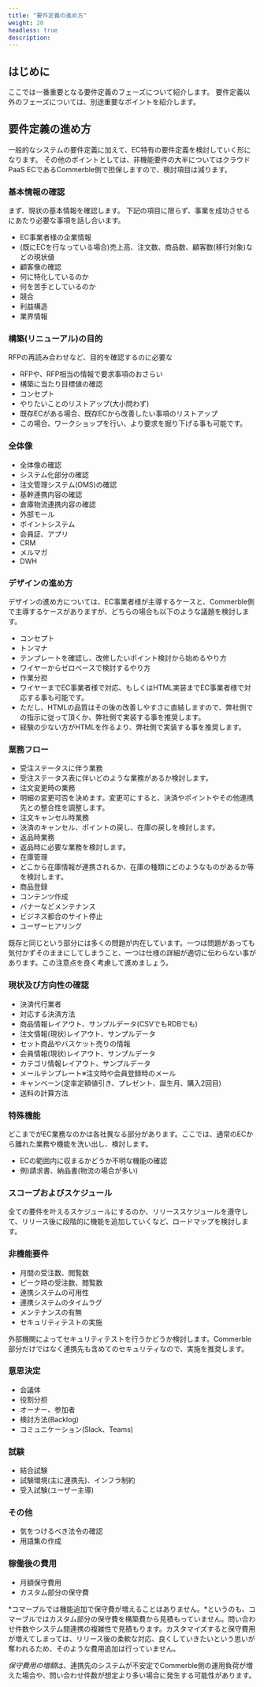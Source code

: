 ```yaml
---
title: "要件定義の進め方"
weight: 20
headless: true
description: 
---
```


## はじめに

ここでは一番重要となる要件定義のフェーズについて紹介します。
要件定義以外のフェーズについては、別途重要なポイントを紹介します。

## 要件定義の進め方

一般的なシステムの要件定義に加えて、EC特有の要件定義を検討していく形になります。
その他のポイントとしては、非機能要件の大半についてはクラウドPaaS ECであるCommerble側で担保しますので、検討項目は減ります。

### 基本情報の確認

まず、現状の基本情報を確認します。
下記の項目に限らず、事業を成功させるにあたり必要な事項を話し合います。

- EC事業者様の企業情報
- (既にECを行なっている場合)売上高、注文数、商品数、顧客数(移行対象)などの現状値
- 顧客像の確認
- 何に特化しているのか
- 何を苦手としているのか
- 競合
- 利益構造
- 業界情報

### 構築(リニューアル)の目的

RFPの再読み合わせなど、目的を確認するのに必要な

- RFPや、RFP相当の情報で要求事項のおさらい
- 構築に当たり目標値の確認
- コンセプト
- やりたいことのリストアップ(大小問わず)
- 既存ECがある場合、既存ECから改善したい事項のリストアップ
- この場合、ワークショップを行い、より要求を掘り下げる事も可能です。

### 全体像

- 全体像の確認
- システム化部分の確認
- 注文管理システム(OMS)の確認
- 基幹連携内容の確認
- 倉庫物流連携内容の確認
- 外部モール
- ポイントシステム
- 会員証、アプリ
- CRM
- メルマガ
- DWH

### デザインの進め方

デザインの進め方については、EC事業者様が主導するケースと、Commerble側で主導するケースがありますが、どちらの場合も以下のような議題を検討します。

- コンセプト
- トンマナ
- テンプレートを確認し、改修したいポイント検討から始めるやり方
- ワイヤーからゼロベースで検討するやり方
- 作業分担
- ワイヤーまでEC事業者様で対応、もしくはHTML実装までEC事業者様で対応する事も可能です。
- ただし、HTMLの品質はその後の改善しやすさに直結しますので、弊社側での指示に従って頂くか、弊社側で実装する事を推奨します。
- 経験の少ない方がHTMLを作るより、弊社側で実装する事を推奨します。

### 業務フロー

- 受注ステータスに伴う業務
- 受注ステータス表に伴いどのような業務があるか検討します。
- 注文変更時の業務
- 明細の変更可否を決めます。変更可にすると、決済やポイントやその他連携先との整合性を調整します。
- 注文キャンセル時業務
- 決済のキャンセル、ポイントの戻し、在庫の戻しを検討します。
- 返品時業務
- 返品時に必要な業務を検討します。
- 在庫管理
- どこから在庫情報が連携されるか、在庫の種類にどのようなものがあるか等を検討します。
- 商品登録
- コンテンツ作成
- バナーなどメンテナンス
- ビジネス都合のサイト停止
- ユーザーヒアリング

既存と同じという部分には多くの問題が内在しています。一つは問題があっても気付かずそのままにしてしまうこと、一つは仕様の詳細が適切に伝わらない事があります。この注意点を良く考慮して進めましょう。

### 現状及び方向性の確認

- 決済代行業者
- 対応する決済方法
- 商品情報レイアウト、サンプルデータ(CSVでもRDBでも)
- 注文情報(現状)レイアウト、サンプルデータ
- セット商品やバスケット売りの情報
- 会員情報(現状)レイアウト、サンプルデータ
- カテゴリ情報レイアウト、サンプルデータ
- メールテンプレート※注文時や会員登録時のメール
- キャンペーン(定率定額値引き、プレゼント、誕生月、購入2回目)
- 送料の計算方法

### 特殊機能

どこまでがEC業務なのかは各社異なる部分があります。ここでは、通常のECから離れた業務や機能を洗い出し、検討します。

- ECの範囲内に収まるかどうか不明な機能の確認
- 例)請求書、納品書(物流の場合が多い)

### スコープおよびスケジュール

全ての要件を叶えるスケジュールにするのか、リリーススケジュールを遵守して、リリース後に段階的に機能を追加していくなど、ロードマップを検討します。

### 非機能要件

- 月間の受注数、閲覧数
- ピーク時の受注数、閲覧数
- 連携システムの可用性
- 連携システムのタイムラグ
- メンテナンスの有無
- セキュリティテストの実施

外部機関によってセキュリティテストを行うかどうか検討します。Commerble部分だけではなく連携先も含めてのセキュリティなので、実施を推奨します。

### 意思決定

- 会議体
- 役割分担
- オーナー、参加者
- 検討方法(Backlog)
- コミュニケーション(Slack、Teams)

### 試験

- 結合試験
- 試験環境(主に連携先)、インフラ制約
- 受入試験(ユーザー主導)

### その他

- 気をつけるべき法令の確認
- 用語集の作成

### 稼働後の費用

- 月額保守費用
- カスタム部分の保守費

*コマーブルでは機能追加で保守費が増えることはありません。*というのも、コマーブルではカスタム部分の保守費を構築費から見積もっていません。問い合わせ件数やシステム間連携の複雑性で見積もります。カスタマイズすると保守費用が増えてしまっては、リリース後の柔軟な対応、良くしていきたいという思いが奪われるため、そのような費用追加は行っていません。

*保守費用の増額*は、連携先のシステムが不安定でCommerble側の運用負荷が増えた場合や、問い合わせ件数が想定より多い場合に発生する可能性があります。
